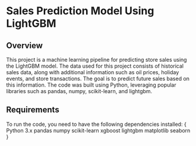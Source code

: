 # Sales Prediction Model Using LightGBM
## Overview
This project is a machine learning pipeline for predicting store sales using the LightGBM model. The data used for this project consists of historical sales data, along with additional information such as oil prices, holiday events, and store transactions. The goal is to predict future sales based on this information. The code was built using Python, leveraging popular libraries such as pandas, numpy, scikit-learn, and lightgbm.

## Requirements
To run the code, you need to have the following dependencies installed:
{ 
  Python 3.x
  pandas
  numpy
  scikit-learn
  xgboost
  lightgbm
  matplotlib
  seaborn
}

